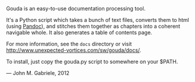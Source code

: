 Gouda is an easy-to-use documentation processing tool.

It's a Python script which takes a bunch of text files, converts
them to html (using [Pandoc](http://johnmacfarlane.net/pandoc/)), and
stitches them together as chapters into a coherent navigable whole. It
also generates a table of contents page.

For more information, see the `docs` directory or visit
<http://www.unexpected-vortices.com/sw/gouda/docs/>.

To install, just copy the gouda.py script to somewhere on your $PATH.

— John M. Gabriele, 2012
